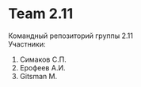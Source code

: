 # Team 2.11
Командный репозиторий группы 2.11 <br>
Участники:
1. Симаков С.П.
2. Ерофеев А.И.
3. Gitsman M.
